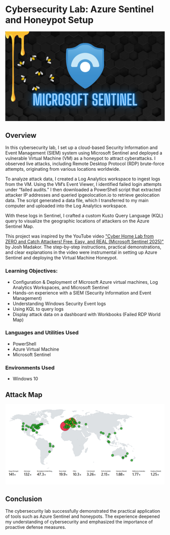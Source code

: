 # Cybersecurity Lab: Azure Sentinel and Honeypot Setup
<img src="images/Title Logo.png"/>

## Overview

In this cybersecurity lab, I set up a cloud-based Security Information and Event Management (SIEM) system using Microsoft Sentinel and deployed a vulnerable Virtual Machine (VM) as a honeypot to attract cyberattacks. I observed live attacks, including Remote Desktop Protocol (RDP) brute-force attempts, originating from various locations worldwide.

To analyze attack data, I created a Log Analytics workspace to ingest logs from the VM. Using the VM’s Event Viewer, I identified failed login attempts under “failed audits.” I then downloaded a PowerShell script that extracted attacker IP addresses and queried ipgeolocation.io to retrieve geolocation data. The script generated a data file, which I transferred to my main computer and uploaded into the Log Analytics workspace.

With these logs in Sentinel, I crafted a custom Kusto Query Language (KQL) query to visualize the geographic locations of attackers on the Azure Sentinel Map.

This project was inspired by the YouTube video <a href="https://youtu.be/g5JL2RIbThM?si=GUjx0TV-xzc0zU9Q" target="_new">"Cyber Home Lab from ZERO and Catch Attackers! Free, Easy, and REAL (Microsoft Sentinel 2025)"</a> by Josh Madakor. The step-by-step instructions, practical demonstrations, and clear explanations in the video were instrumental in setting up Azure Sentinel and deploying the Virtual Machine Honeypot.

### Learning Objectives:

- Configuration & Deployment of Microsoft Azure virtual machines, Log Analytics Workspaces, and Microsoft Sentinel
- Hands-on experience with a SIEM (Security Information and Event Management)
- Understanding Windows Security Event logs
- Using KQL to query logs
- Display attack data on a dashboard with Workbooks (Failed RDP World Map)

### Languages and Utilities Used

- PowerShell
- Azure Virtual Machine
- Microsoft Sentinel

### Environments Used
 - Windows 10

## Attack Map
<img src="images/Map.png"/>

## Conclusion

The cybersecurity lab successfully demonstrated the practical application of tools such as Azure Sentinel and honeypots. The experience deepened my understanding of cybersecurity and emphasized the importance of proactive defense measures.